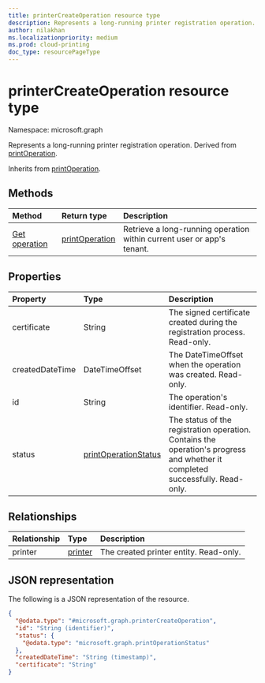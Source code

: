 ```yaml
---
title: printerCreateOperation resource type
description: Represents a long-running printer registration operation. Derived from printOperation.
author: nilakhan
ms.localizationpriority: medium
ms.prod: cloud-printing
doc_type: resourcePageType
---
```


# printerCreateOperation resource type

Namespace: microsoft.graph

Represents a long-running printer registration operation. Derived from [printOperation](printoperation.md).

Inherits from [printOperation](printoperation.md).

## Methods
|Method|Return type|Description|
|:---|:---|:---|
| [Get operation](../api/printoperation-get.md) | [printOperation](printoperation.md) | Retrieve a long-running operation within current user or app's tenant. |

## Properties
|Property|Type|Description|
|:---|:---|:---|
|certificate|String|The signed certificate created during the registration process. Read-only.|
|createdDateTime|DateTimeOffset|The DateTimeOffset when the operation was created. Read-only.|
|id|String|The operation's identifier. Read-only.|
|status|[printOperationStatus](printoperationstatus.md)|The status of the registration operation. Contains the operation's progress and whether it completed successfully. Read-only.|

## Relationships
|Relationship|Type|Description|
|:---|:---|:---|
|printer|[printer](printer.md)|The created printer entity. Read-only.|

## JSON representation
The following is a JSON representation of the resource.
<!-- {
  "blockType": "resource",
  "keyProperty": "id",
  "@odata.type": "microsoft.graph.printerCreateOperation",
  "baseType": "microsoft.graph.printOperation",
  "openType": false
}
-->
``` json
{
  "@odata.type": "#microsoft.graph.printerCreateOperation",
  "id": "String (identifier)",
  "status": {
    "@odata.type": "microsoft.graph.printOperationStatus"
  },
  "createdDateTime": "String (timestamp)",
  "certificate": "String"
}
```


